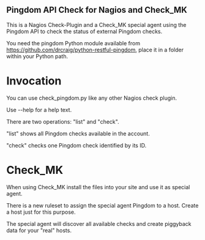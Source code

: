 Pingdom API Check for Nagios and Check_MK
-----------------------------------------

This is a Nagios Check-Plugin and a Check_MK special agent using the Pingdom API to check the status of external Pingdom checks.

You need the pingdom Python module available from https://github.com/drcraig/python-restful-pingdom, place it in a folder within your Python path.

Invocation
==========

You can use check_pingdom.py like any other Nagios check plugin.

Use --help for a help text.

There are two operations: "list" and "check".

"list" shows all Pingdom checks available in the account.

"check" checks one Pingdom check identified by its ID.

Check_MK
========

When using Check_MK install the files into your site and use it as special agent.

There is a new ruleset to assign the special agent Pingdom to a host. Create a host just for this purpose.

The special agent will discover all available checks and create piggyback data for your "real" hosts.
